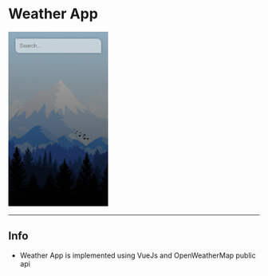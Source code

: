 # Weather App

<img src="./src/assets/WeatherAPP.gif" width="200" height="350"/>

---

## Info

- Weather App is implemented using VueJs and OpenWeatherMap public api
